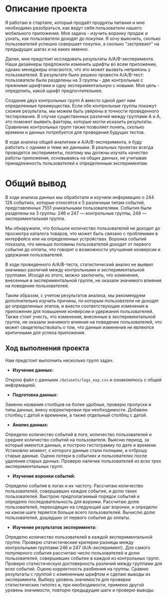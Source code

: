 # Описание проекта

Я работаю в стартапе, который продаёт продукты питания и мне необходимо разобраться, как ведут себя пользователи нашего мобильного приложения. Моя задача - изучить воронку продаж и узнать, как пользователи доходят до покупки. Я хочу выяснить, сколько пользователей успешно совершает покупки, а сколько "застревает" на предыдущих шагах и на каких именно.


Далее, мне предстоит исследовать результаты A/A/B-эксперимента. Наши дизайнеры предложили изменить шрифты во всем приложении, однако менеджеры опасаются, что это может вызвать неприязнь у пользователей. В результате было решено провести A/A/B-тест: пользователи были разделены на 3 группы - две контрольные с прежними шрифтами и одну экспериментальную с новыми. Моя цель - определить, какой шрифт предпочтительнее.


Создание двух контрольных групп A вместо одной дает нам определенные преимущества. Если обе контрольные группы покажут схожие результаты, мы можем быть уверены в точности проведенного тестирования. В случае существенных различий между группами A и A, это поможет выявить факторы, которые могли исказить результаты. Сравнение контрольных групп также позволяет понять, сколько времени и данных потребуется для проведения будущих тестов.


В ходе анализа общей аналитики и A/A/B-эксперимента, я буду работать с одними и теми же данными. В реальных проектах всегда проводятся эксперименты, поэтому мы должны изучать качество работы приложения, основываясь на общих данных, не учитывая принадлежность пользователей к определенным экспериментам.


# Общий вывод

В ходе анализа данных мы обработали и изучили информацию о 244 126 событиях, которые относятся к 5 различным типам событий, представленных 7551 уникальными пользователями. События были разделены на 3 группы: 246 и 247 — контрольные группы, 248 — экспериментальная группа.


Мы обнаружили, что большое количество пользователей не доходит до просмотра каталога товаров, что может быть связано с проблемами в интерфейсе или на определенных устройствах. Воронка событий показала, что меньше половины пользователей доходят от первого события до оплаты, что говорит о возможности улучшения конверсии и удержания пользователей.


В ходе проведенного A/A/B-теста, статистический анализ не выявил значимых различий между контрольными и экспериментальной группами. Исходя из этого, можно заключить, что изменения, внесенные в экспериментальной группе, не оказали значимого влияния на поведение пользователей.


Таким образом, с учетом результатов анализа, мы рекомендуем дополнительно изучить причины, по которым пользователи не доходят до определенных этапов, и внести соответствующие изменения в приложение для повышения конверсии и удержания пользователей. Также стоит учесть, что изменения, внесенные в экспериментальной группе, не оказали значимого влияния на поведение пользователей, что может свидетельствовать о том, что данные изменения не являются критичными для успеха приложения.


## Ход выполнения проекта
 
Нам предстоит выполнить несколько групп задач. 


- **Изучение данных:**

Открою файл с данными `/datasets/logs_exp.csv` и ознакомлюсь с общей информацией.


- **Подготовка данных:** 

Заменю названия столбцов на более удобные, проверю пропуски и типы данных, внесу корректировки при необходимости. Добавлю столбец с датой и временем, а также отдельный столбец с датой.


- **Анализ данных:** 

Определю количество событий в логе, количество пользователей и среднее количество событий на пользователя. Выясню период, за который имеются данные, и построю гистограмму по дате и времени. Установлю момент, с которого данные стали полными, и отброшу старые данные. Оценю потери в событиях и пользователях после удаления старых данных. Проверю наличие пользователей из всех трех экспериментальных групп.


- **Изучение воронки событий:**

Определю события в логах и их частоту. Рассчитаю количество пользователей, совершавших каждое событие, и долю таких пользователей. Выстрою предполагаемый порядок событий и определю последовательность для воронки. Рассчитаю долю пользователей, переходящих на следующий шаг воронки, и определю на каком шаге теряется больше всего пользователей. Вычислю долю пользователей, дошедших от первого события до оплаты.


- **Изучение результатов эксперимента:**


Определю количество пользователей в каждой экспериментальной группе. Проверю статистические критерии разницы между контрольными группами 246 и 247 (А/А-эксперимент). Для самого популярного события рассчитаю число пользователей и долю пользователей, совершивших событие в каждой из контрольных групп. Проверю статистическую достоверность различий между группами для всех событий. Оценю корректность разбиения на группы. Сравню результаты с группой с измененным шрифтом и сделаю выводы из эксперимента. Выберу уровень значимости для проверки статистических гипотез и, при необходимости, применю другой уровень значимости, повторю предыдущие шаги и проверю выводы.


